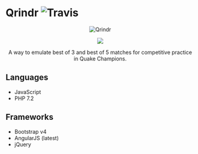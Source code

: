 # Qrindr ![Travis](https://travis-ci.com/CameronCT/Qrindr.svg?branch=master)

<p align="center">
  <img src="http://qrindr.com/static/img/logo_dark.png" alt="Qrindr"/>
</p>

<p align="center">
  <a href="https://travis-ci.org/CameronCT/Qrindr">
    <img src="https://travis-ci.com/CameronCT/Qrindr.svg?branch=master" />
  </a>
</p>

<p align="center">
	A way to emulate best of 3 and best of 5 matches for competitive practice in Quake Champions.
</p>

## Languages
* JavaScript
* PHP 7.2

## Frameworks
* Bootstrap v4
* AngularJS (latest)
* jQuery